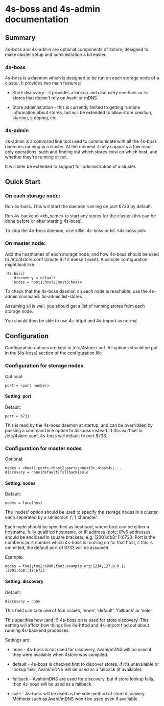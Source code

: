 
4s-boss and 4s-admin documentation
=================================


Summary
-------

4s-boss and 4s-admin are optional components of 4store, designed to make
cluster setup and administration a bit easier.


### 4s-boss ###

4s-boss is a daemon which is designed to be run on each storage node of a
cluster.  It provides two main features:

* Store discovery - it provides a lookup and discovery mechanism for stores
that doesn't rely on Avahi or mDNS

* Store administration - this is currently limited to getting runtime
information about stores, but will be extended to allow store creation,
starting, stopping, etc.


### 4s-admin ###

4s-admin is a command line tool used to communicate with all the 4s-boss
daemons running in a cluster.  At the moment it only supports a few read-only
operations, such and finding out which stores exist on which host, and whether
they're running or not.

It will later be extended to support full administration of a cluster.



Quick Start
-----------

### On each storage node:

Run 4s-boss. This will start the daemon running on port 6733 by default.

Run 4s-backend <kb_name> to start any stores for the cluster (this can be
done before or after starting 4s-boss).

To stop the 4s-boss daemon, use:
    killall 4s-boss
or
    kill <4s-boss pid>


### On master node:

Add the hostnames of each storage node, and how 4s-boss should be used
to /etc/4store.conf (create it if it doesn't exist).  A sample configuration
might look like:

    [4s-boss]
        discovery = default
        nodes = host1;host2;host3;host4

To check that the 4s-boss daemon on each node is reachable, use the 4s-admin
command:
    4s-admin list-stores

Assuming all is well, you should get a list of running stores from each storage
node.

You should then be able to use 4s-httpd and 4s-import as normal.



Configuration
-------------

Configuration options are kept in /etc/4store.conf.  All options should be put
in the [4s-boss] section of the configuration file.


### Configuration for storage nodes ###

Optional:

    port = <port number>


#### Setting: port ####

Default:

    port = 6733

This is read by the 4s-boss daemon at startup, and can be overridden by 
passing a command line option to 4s-boss instead.  If this isn't set in
/etc/4store.conf, 4s-boss will default to port 6733.


### Configuration for master nodes ###

Optional:

    nodes = <host1:port>;<host2:port>;<host3>;<host4>;...
    discovery = none|default|fallback|sole


#### Setting: nodes ####

Default:

    nodes = localhost

The 'nodes' option should be used to specify the storage nodes in a cluster,
each separated by a semicolon (';') character.

Each node should be specified as host:port, where host can be either a
hostname, fully qualified hostname, or IP address (note: IPv6 addresses
should be enclosed in square brackets, e.g. [2001:db8::1]:6733.  Port is the
numberic port number which 4s-boss is running on for that host, if this is
ommitted, the default port of 6733 will be assumed.

Example:

    nodes = foo1;foo2:6000;foo3.example.org:1234;127.0.0.1;[2001:db8::1]:6733


#### Setting: discovery ####

Default:

    discovery = none

This field can take one of four values, 'none', 'default', 'fallback' or
'sole'.

This specifies how (and if) 4s-boss on is used for store discovery.  This
setting will affect how things like 4s-httpd and 4s-import find out about
running 4s-backend processes.

Settings are:

* none - 4s-boss is not used for discovery, Avahi/mDNS will be used if they
were available when 4store was compiled.

* default - 4s-boss is checked first to discover stores.  If it's unavailable
or lookup fails, Avahi/mDNS will be used as a fallback (if available).

* fallback - Avahi/mDNS are used for discovery, but if store lookup fails, then
4s-boss will be used as a fallback.

* sole - 4s-boss will be used as the sole method of store discovery. Methods
such as Avahi/mDNS won't be used even if available.


